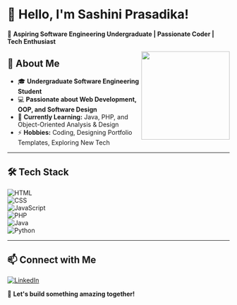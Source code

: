 # 👋 Hello, I'm Sashini Prasadika!  
🚀 **Aspiring Software Engineering Undergraduate | Passionate Coder | Tech Enthusiast**  

  

<img align="right" width="200" src="https://miro.medium.com/v2/resize:fit:1400/1*qdAW1TjCN57h1lbuuzvchg.gif">

## 🌟 About Me  

- 🎓 **Undergraduate Software Engineering Student**  
- 💻 **Passionate about Web Development, OOP, and Software Design**  
- 🌱 **Currently Learning:** Java, PHP, and Object-Oriented Analysis & Design  
- ⚡ **Hobbies:** Coding, Designing Portfolio Templates, Exploring New Tech  

---

## 🛠️ Tech Stack  

![HTML](https://img.shields.io/badge/HTML5-E34F26?style=for-the-badge&logo=html5&logoColor=white)  
![CSS](https://img.shields.io/badge/CSS3-1572B6?style=for-the-badge&logo=css3&logoColor=white)  
![JavaScript](https://img.shields.io/badge/JavaScript-F7DF1E?style=for-the-badge&logo=javascript&logoColor=black)  
![PHP](https://img.shields.io/badge/PHP-777BB4?style=for-the-badge&logo=php&logoColor=white)  
![Java](https://img.shields.io/badge/Java-007396?style=for-the-badge&logo=java&logoColor=white)  
![Python](https://img.shields.io/badge/Python-3776AB?style=for-the-badge&logo=python&logoColor=white)  

---

## 📫 Connect with Me  

[![LinkedIn](https://img.shields.io/badge/LinkedIn-0A66C2?style=for-the-badge&logo=linkedin&logoColor=white)](https://www.linkedin.com/in/sashini-prasadika)  

 

🚀 **Let's build something amazing together!**  


